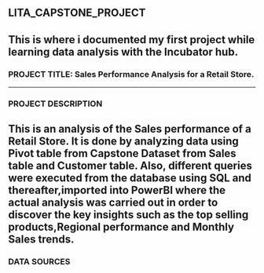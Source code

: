 ## LITA_CAPSTONE_PROJECT
This is where i documented my first project while learning data analysis with the Incubator hub.
---
### PROJECT TITLE: Sales Performance Analysis for a Retail Store. 
---
### PROJECT DESCRIPTION
  This is an analysis of the Sales performance of a Retail Store. It is done by analyzing data using Pivot table from Capstone Dataset from Sales table and Customer table. Also, different queries were executed from the database using SQL and thereafter,imported into PowerBI where the actual analysis was carried out in order to discover the key insights such as the top selling products,Regional performance and Monthly Sales trends.
---
### DATA SOURCES
  
